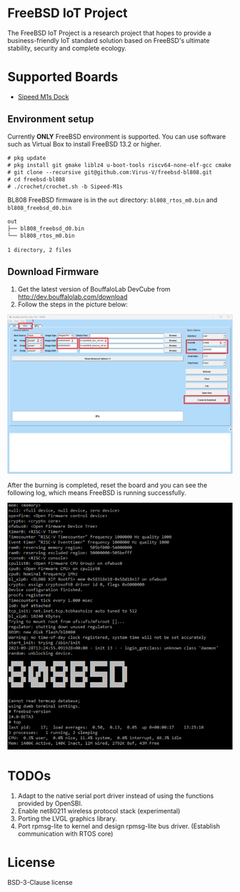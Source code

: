 # FreeBSD IoT Project
The FreeBSD IoT Project is a research project that hopes to provide a business-friendly IoT standard solution based on FreeBSD's ultimate stability, security and complete ecology.

# Supported Boards
- [Sipeed M1s Dock](https://wiki.sipeed.com/hardware/zh/maix/m1s/m1s_dock.html)

## Environment setup
Currently **ONLY** FreeBSD environment is supported. You can use software such as Virtual Box to install FreeBSD 13.2 or higher.

```
# pkg update
# pkg install git gmake liblz4 u-boot-tools riscv64-none-elf-gcc cmake
# git clone --recursive git@github.com:Virus-V/freebsd-bl808.git
# cd freebsd-bl808 
# ./crochet/crochet.sh -b Sipeed-M1s
```
BL808 FreeBSD firmware is in the `out` directory: `bl808_rtos_m0.bin` and `bl808_freebsd_d0.bin`
```
out
├── bl808_freebsd_d0.bin
└── bl808_rtos_m0.bin

1 directory, 2 files
```

## Download Firmware
1. Get the latest version of BouffaloLab DevCube from http://dev.bouffalolab.com/download
2. Follow the steps in the picture below:

![FlashTool](assets/BLDevCube_d0iDVi4UwD.png "Program BL808")

After the burning is completed, reset the board and you can see the following log, which means FreeBSD is running successfully.

![PuTTY](assets/putty_PLyYiMSmWe.png "FreeBSD Log")

# TODOs
1. Adapt to the native serial port driver instead of using the functions provided by OpenSBI.
2. Enable net80211 wireless protocol stack (experimental)
3. Porting the LVGL graphics library.
4. Port rpmsg-lite to kernel and design rpmsg-lite bus driver. (Establish communication with RTOS core)

# License
BSD-3-Clause license 